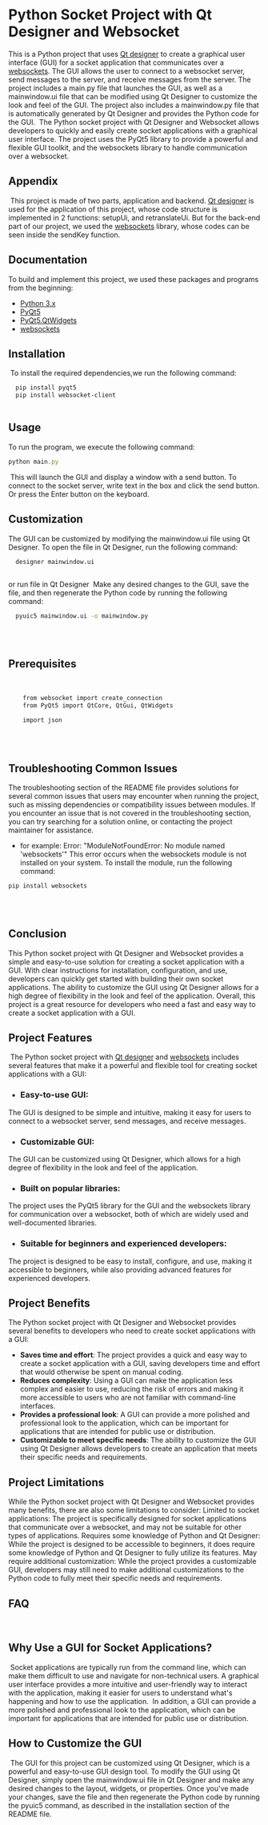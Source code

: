 
# Python Socket Project with Qt Designer and Websocket
This is a Python project that uses [Qt designer](https://doc.qt.io/qt-6/qtdesigner-manual.html) to create a graphical user interface (GUI) for a socket application that communicates over a [websockets](https://websockets.readthedocs.io/en/stable/). The GUI allows the user to connect to a websocket server, send messages to the server, and receive messages from the server.
The project includes a main.py file that launches the GUI, as well as a mainwindow.ui file that can be modified using Qt Designer to customize the look and feel of the GUI. The project also includes a mainwindow.py file that is automatically generated by Qt Designer and provides the Python code for the GUI.
​
The Python socket project with Qt Designer and Websocket allows developers to quickly and easily create socket applications with a graphical user interface. The project uses the PyQt5 library to provide a powerful and flexible GUI toolkit, and the websockets library to handle communication over a websocket.
## Appendix
​
This project is made of two parts, application and backend.  [Qt designer](https://doc.qt.io/qt-6/qtdesigner-manual.html) is used for the application of this project, whose code structure is implemented in 2 functions: setupUi, and retranslateUi.
But for the back-end part of our project, we used the [websockets](https://websockets.readthedocs.io/en/stable/) library, whose codes can be seen inside the sendKey function.
​
​
## Documentation
To build and implement this project, we used these packages and programs from the beginning:
 - [Python 3.x](https://www.python.org/downloads/release/python-390/)
  - [PyQt5](https://pypi.org/project/PyQt5/#:~:text=PyQt5%20is%20a%20comprehensive%20set,platforms%20including%20iOS%20and%20Android.)
   - [PyQt5.QtWidgets](https://www.pythonguis.com/tutorials/pyqt-basic-widgets/)
 - [websockets](https://websockets.readthedocs.io/en/stable/)
​
​
​
## Installation
​
To install the required dependencies,we run the following command:
​
```bash
  pip install pyqt5
  pip install websocket-client
  
```
    
## Usage
To run the program, we execute the following command:
​
```javascript
python main.py
```
​
This will launch the GUI and display a window with a send button. To connect to the socket server, write text in the box and click the send button. Or press the Enter button on the keyboard.
​
​
## Customization
The GUI can be customized by modifying the mainwindow.ui file using Qt Designer. To open the file in Qt Designer, run the following command:
​
```bash
  designer mainwindow.ui
  
```
or run file in Qt Designer
​
Make any desired changes to the GUI, save the file, and then regenerate the Python code by running the following command:
​
```bash
  pyuic5 mainwindow.ui -o mainwindow.py
  
```
​
​
## Prerequisites 
​
```bash
    from websocket import create_connection
    from PyQt5 import QtCore, QtGui, QtWidgets
​
    import json
  
```
​
## Troubleshooting Common Issues
The troubleshooting section of the README file provides solutions for several common issues that users may encounter when running the project, such as missing dependencies or compatibility issues between modules.
​
If you encounter an issue that is not covered in the troubleshooting section, you can try searching for a solution online, or contacting the project maintainer for assistance.
​
- for example:
Error: "ModuleNotFoundError: No module named 'websockets'"
This error occurs when the websockets module is not installed on your system. To install the module, run the following command:
​
```bash
pip install websockets
  
```
​
## Conclusion
This Python socket project with Qt Designer and Websocket provides a simple and easy-to-use solution for creating a socket application with a GUI. With clear instructions for installation, configuration, and use, developers can quickly get started with building their own socket applications. The ability to customize the GUI using Qt Designer allows for a high degree of flexibility in the look and feel of the application. Overall, this project is a great resource for developers who need a fast and easy way to create a socket application with a GUI.
## Project Features
​
The Python socket project with [Qt designer](https://doc.qt.io/qt-6/qtdesigner-manual.html) and [websockets](https://websockets.readthedocs.io/en/stable/) includes several features that make it a powerful and flexible tool for creating socket applications with a GUI:
​
- ### Easy-to-use GUI: 
The GUI is designed to be simple and intuitive, making it easy for users to connect to a websocket server, send messages, and receive messages.
- ### Customizable GUI: 
The GUI can be customized using Qt Designer, which allows for a high degree of flexibility in the look and feel of the application.
- ### Built on popular libraries: 
The project uses the PyQt5 library for the GUI and the websockets library for communication over a websocket, both of which are widely used and well-documented libraries.
- ### Suitable for beginners and experienced developers:
The project is designed to be easy to install, configure, and use, making it accessible to beginners, while also providing advanced features for experienced developers.
​
​
## Project Benefits
The Python socket project with Qt Designer and Websocket provides several benefits to developers who need to create socket applications with a GUI:
​
* **Saves time and effort**: The project provides a quick and easy way to create a socket application with a GUI, saving developers time and effort that would otherwise be spent on manual coding.
* **Reduces complexity**: Using a GUI can make the application less complex and easier to use, reducing the risk of errors and making it more accessible to users who are not familiar with command-line interfaces.
* **Provides a professional look**: A GUI can provide a more polished and professional look to the application, which can be important for applications that are intended for public use or distribution.
* **Customizable to meet specific needs**: The ability to customize the GUI using Qt Designer allows developers to create an application that meets their specific needs and requirements.
​
## Project Limitations
While the Python socket project with Qt Designer and Websocket provides many benefits, there are also some limitations to consider:
​
Limited to socket applications: The project is specifically designed for socket applications that communicate over a websocket, and may not be suitable for other types of applications.
Requires some knowledge of Python and Qt Designer: While the project is designed to be accessible to beginners, it does require some knowledge of Python and Qt Designer to fully utilize its features.
May require additional customization: While the project provides a customizable GUI, developers may still need to make additional customizations to the Python code to fully meet their specific needs and requirements.
​
## FAQ
​
## Why Use a GUI for Socket Applications?
​
Socket applications are typically run from the command line, which can make them difficult to use and navigate for non-technical users. A graphical user interface provides a more intuitive and user-friendly way to interact with the application, making it easier for users to understand what's happening and how to use the application.
​
In addition, a GUI can provide a more polished and professional look to the application, which can be important for applications that are intended for public use or distribution.
## How to Customize the GUI
​
The GUI for this project can be customized using Qt Designer, which is a powerful and easy-to-use GUI design tool. To modify the GUI using Qt Designer, simply open the mainwindow.ui file in Qt Designer and make any desired changes to the layout, widgets, or properties. Once you've made your changes, save the file and then regenerate the Python code by running the pyuic5 command, as described in the installation section of the README file.
​
